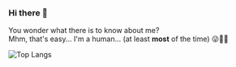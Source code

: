### Hi there 👋

You wonder what there is to know about me? </br>
Mhm, that's easy... I'm a human... (at least **most** of the time) 😜🧟‍♀️

![Top Langs](https://github-readme-stats.vercel.app/api/top-langs/?username=jstephan087&theme=nightowl&hide=typescript&layout=donut-vertical)
